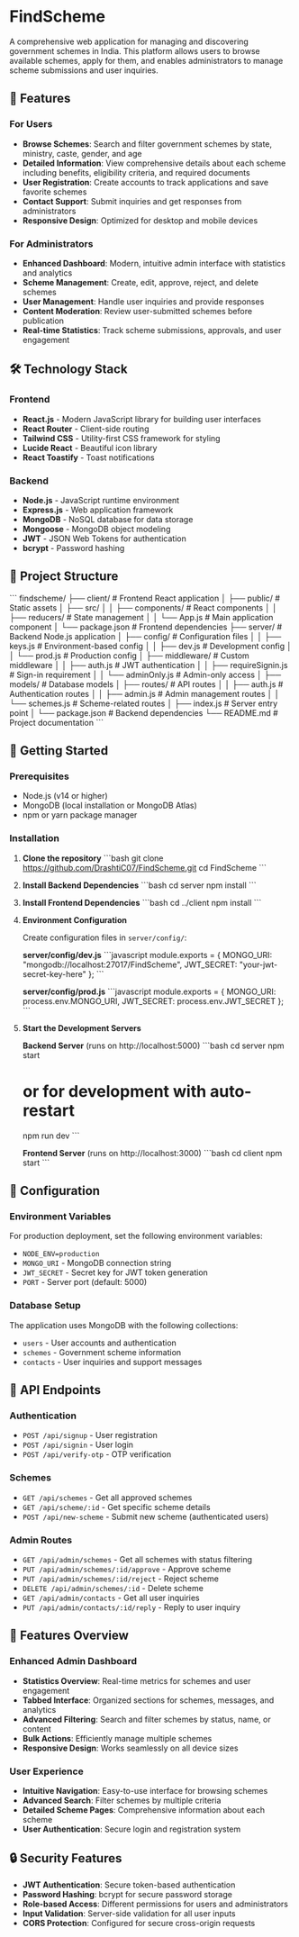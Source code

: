 # FindScheme

A comprehensive web application for managing and discovering government schemes in India. This platform allows users to browse available schemes, apply for them, and enables administrators to manage scheme submissions and user inquiries.

## 🚀 Features

### For Users
- **Browse Schemes**: Search and filter government schemes by state, ministry, caste, gender, and age
- **Detailed Information**: View comprehensive details about each scheme including benefits, eligibility criteria, and required documents
- **User Registration**: Create accounts to track applications and save favorite schemes
- **Contact Support**: Submit inquiries and get responses from administrators
- **Responsive Design**: Optimized for desktop and mobile devices

### For Administrators
- **Enhanced Dashboard**: Modern, intuitive admin interface with statistics and analytics
- **Scheme Management**: Create, edit, approve, reject, and delete schemes
- **User Management**: Handle user inquiries and provide responses
- **Content Moderation**: Review user-submitted schemes before publication
- **Real-time Statistics**: Track scheme submissions, approvals, and user engagement

## 🛠️ Technology Stack

### Frontend
- **React.js** - Modern JavaScript library for building user interfaces
- **React Router** - Client-side routing
- **Tailwind CSS** - Utility-first CSS framework for styling
- **Lucide React** - Beautiful icon library
- **React Toastify** - Toast notifications

### Backend
- **Node.js** - JavaScript runtime environment
- **Express.js** - Web application framework
- **MongoDB** - NoSQL database for data storage
- **Mongoose** - MongoDB object modeling
- **JWT** - JSON Web Tokens for authentication
- **bcrypt** - Password hashing

## 📁 Project Structure

\`\`\`
findscheme/
├── client/                 # Frontend React application
│   ├── public/            # Static assets
│   ├── src/
│   │   ├── components/    # React components
│   │   ├── reducers/      # State management
│   │   └── App.js         # Main application component
│   └── package.json       # Frontend dependencies
├── server/                # Backend Node.js application
│   ├── config/           # Configuration files
│   │   ├── keys.js       # Environment-based config
│   │   ├── dev.js        # Development config
│   │   └── prod.js       # Production config
│   ├── middleware/       # Custom middleware
│   │   ├── auth.js       # JWT authentication
│   │   ├── requireSignin.js  # Sign-in requirement
│   │   └── adminOnly.js  # Admin-only access
│   ├── models/           # Database models
│   ├── routes/           # API routes
│   │   ├── auth.js       # Authentication routes
│   │   ├── admin.js      # Admin management routes
│   │   └── schemes.js    # Scheme-related routes
│   ├── index.js          # Server entry point
│   └── package.json      # Backend dependencies
└── README.md             # Project documentation
\`\`\`

## 🚀 Getting Started

### Prerequisites
- Node.js (v14 or higher)
- MongoDB (local installation or MongoDB Atlas)
- npm or yarn package manager

### Installation

1. **Clone the repository**
   \`\`\`bash
   git clone https://github.com/DrashtiC07/FindScheme.git
   cd FindScheme
   \`\`\`

2. **Install Backend Dependencies**
   \`\`\`bash
   cd server
   npm install
   \`\`\`

3. **Install Frontend Dependencies**
   \`\`\`bash
   cd ../client
   npm install
   \`\`\`

4. **Environment Configuration**
   
   Create configuration files in `server/config/`:
   
   **server/config/dev.js**
   \`\`\`javascript
   module.exports = {
     MONGO_URI: "mongodb://localhost:27017/FindScheme",
     JWT_SECRET: "your-jwt-secret-key-here"
   };
   \`\`\`
   
   **server/config/prod.js**
   \`\`\`javascript
   module.exports = {
     MONGO_URI: process.env.MONGO_URI,
     JWT_SECRET: process.env.JWT_SECRET
   };
   \`\`\`

5. **Start the Development Servers**
   
   **Backend Server** (runs on http://localhost:5000)
   \`\`\`bash
   cd server
   npm start
   # or for development with auto-restart
   npm run dev
   \`\`\`
   
   **Frontend Server** (runs on http://localhost:3000)
   \`\`\`bash
   cd client
   npm start
   \`\`\`

## 🔧 Configuration

### Environment Variables

For production deployment, set the following environment variables:

- `NODE_ENV=production`
- `MONGO_URI` - MongoDB connection string
- `JWT_SECRET` - Secret key for JWT token generation
- `PORT` - Server port (default: 5000)

### Database Setup

The application uses MongoDB with the following collections:
- `users` - User accounts and authentication
- `schemes` - Government scheme information
- `contacts` - User inquiries and support messages

## 📱 API Endpoints

### Authentication
- `POST /api/signup` - User registration
- `POST /api/signin` - User login
- `POST /api/verify-otp` - OTP verification

### Schemes
- `GET /api/schemes` - Get all approved schemes
- `GET /api/scheme/:id` - Get specific scheme details
- `POST /api/new-scheme` - Submit new scheme (authenticated users)

### Admin Routes
- `GET /api/admin/schemes` - Get all schemes with status filtering
- `PUT /api/admin/schemes/:id/approve` - Approve scheme
- `PUT /api/admin/schemes/:id/reject` - Reject scheme
- `DELETE /api/admin/schemes/:id` - Delete scheme
- `GET /api/admin/contacts` - Get all user inquiries
- `PUT /api/admin/contacts/:id/reply` - Reply to user inquiry

## 🎨 Features Overview

### Enhanced Admin Dashboard
- **Statistics Overview**: Real-time metrics for schemes and user engagement
- **Tabbed Interface**: Organized sections for schemes, messages, and analytics
- **Advanced Filtering**: Search and filter schemes by status, name, or content
- **Bulk Actions**: Efficiently manage multiple schemes
- **Responsive Design**: Works seamlessly on all device sizes

### User Experience
- **Intuitive Navigation**: Easy-to-use interface for browsing schemes
- **Advanced Search**: Filter schemes by multiple criteria
- **Detailed Scheme Pages**: Comprehensive information about each scheme
- **User Authentication**: Secure login and registration system

## 🔒 Security Features

- **JWT Authentication**: Secure token-based authentication
- **Password Hashing**: bcrypt for secure password storage
- **Role-based Access**: Different permissions for users and administrators
- **Input Validation**: Server-side validation for all user inputs
- **CORS Protection**: Configured for secure cross-origin requests

